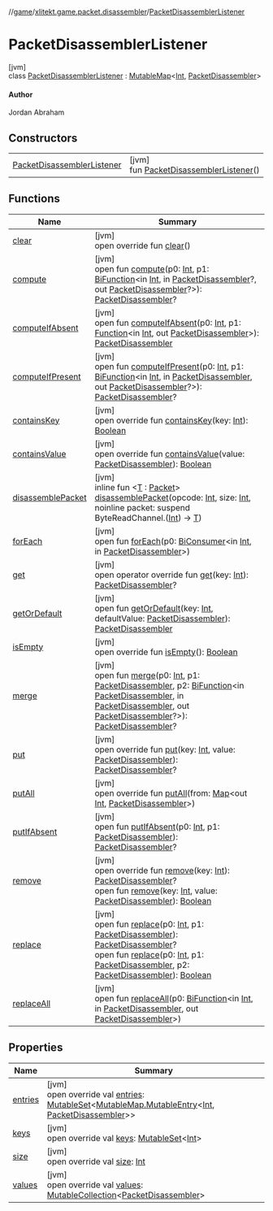 //[game](../../../index.md)/[xlitekt.game.packet.disassembler](../index.md)/[PacketDisassemblerListener](index.md)

# PacketDisassemblerListener

[jvm]\
class [PacketDisassemblerListener](index.md) : [MutableMap](https://kotlinlang.org/api/latest/jvm/stdlib/kotlin.collections/-mutable-map/index.html)&lt;[Int](https://kotlinlang.org/api/latest/jvm/stdlib/kotlin/-int/index.html), [PacketDisassembler](../-packet-disassembler/index.md)&gt; 

#### Author

Jordan Abraham

## Constructors

| | |
|---|---|
| [PacketDisassemblerListener](-packet-disassembler-listener.md) | [jvm]<br>fun [PacketDisassemblerListener](-packet-disassembler-listener.md)() |

## Functions

| Name | Summary |
|---|---|
| [clear](../../xlitekt.game.packet.disassembler.handler/-packet-handler-listener/index.md#1264776610%2FFunctions%2F440369633) | [jvm]<br>open override fun [clear](../../xlitekt.game.packet.disassembler.handler/-packet-handler-listener/index.md#1264776610%2FFunctions%2F440369633)() |
| [compute](index.md#1803440900%2FFunctions%2F440369633) | [jvm]<br>open fun [compute](index.md#1803440900%2FFunctions%2F440369633)(p0: [Int](https://kotlinlang.org/api/latest/jvm/stdlib/kotlin/-int/index.html), p1: [BiFunction](https://docs.oracle.com/javase/8/docs/api/java/util/function/BiFunction.html)&lt;in [Int](https://kotlinlang.org/api/latest/jvm/stdlib/kotlin/-int/index.html), in [PacketDisassembler](../-packet-disassembler/index.md)?, out [PacketDisassembler](../-packet-disassembler/index.md)?&gt;): [PacketDisassembler](../-packet-disassembler/index.md)? |
| [computeIfAbsent](index.md#-1188280138%2FFunctions%2F440369633) | [jvm]<br>open fun [computeIfAbsent](index.md#-1188280138%2FFunctions%2F440369633)(p0: [Int](https://kotlinlang.org/api/latest/jvm/stdlib/kotlin/-int/index.html), p1: [Function](https://docs.oracle.com/javase/8/docs/api/java/util/function/Function.html)&lt;in [Int](https://kotlinlang.org/api/latest/jvm/stdlib/kotlin/-int/index.html), out [PacketDisassembler](../-packet-disassembler/index.md)&gt;): [PacketDisassembler](../-packet-disassembler/index.md) |
| [computeIfPresent](index.md#-213729035%2FFunctions%2F440369633) | [jvm]<br>open fun [computeIfPresent](index.md#-213729035%2FFunctions%2F440369633)(p0: [Int](https://kotlinlang.org/api/latest/jvm/stdlib/kotlin/-int/index.html), p1: [BiFunction](https://docs.oracle.com/javase/8/docs/api/java/util/function/BiFunction.html)&lt;in [Int](https://kotlinlang.org/api/latest/jvm/stdlib/kotlin/-int/index.html), in [PacketDisassembler](../-packet-disassembler/index.md), out [PacketDisassembler](../-packet-disassembler/index.md)?&gt;): [PacketDisassembler](../-packet-disassembler/index.md)? |
| [containsKey](index.md#652310485%2FFunctions%2F440369633) | [jvm]<br>open override fun [containsKey](index.md#652310485%2FFunctions%2F440369633)(key: [Int](https://kotlinlang.org/api/latest/jvm/stdlib/kotlin/-int/index.html)): [Boolean](https://kotlinlang.org/api/latest/jvm/stdlib/kotlin/-boolean/index.html) |
| [containsValue](index.md#-1630284496%2FFunctions%2F440369633) | [jvm]<br>open override fun [containsValue](index.md#-1630284496%2FFunctions%2F440369633)(value: [PacketDisassembler](../-packet-disassembler/index.md)): [Boolean](https://kotlinlang.org/api/latest/jvm/stdlib/kotlin/-boolean/index.html) |
| [disassemblePacket](disassemble-packet.md) | [jvm]<br>inline fun &lt;[T](disassemble-packet.md) : [Packet](../../xlitekt.game.packet/-packet/index.md)&gt; [disassemblePacket](disassemble-packet.md)(opcode: [Int](https://kotlinlang.org/api/latest/jvm/stdlib/kotlin/-int/index.html), size: [Int](https://kotlinlang.org/api/latest/jvm/stdlib/kotlin/-int/index.html), noinline packet: suspend ByteReadChannel.([Int](https://kotlinlang.org/api/latest/jvm/stdlib/kotlin/-int/index.html)) -&gt; [T](disassemble-packet.md)) |
| [forEach](index.md#1673055939%2FFunctions%2F440369633) | [jvm]<br>open fun [forEach](index.md#1673055939%2FFunctions%2F440369633)(p0: [BiConsumer](https://docs.oracle.com/javase/8/docs/api/java/util/function/BiConsumer.html)&lt;in [Int](https://kotlinlang.org/api/latest/jvm/stdlib/kotlin/-int/index.html), in [PacketDisassembler](../-packet-disassembler/index.md)&gt;) |
| [get](index.md#-869617025%2FFunctions%2F440369633) | [jvm]<br>open operator override fun [get](index.md#-869617025%2FFunctions%2F440369633)(key: [Int](https://kotlinlang.org/api/latest/jvm/stdlib/kotlin/-int/index.html)): [PacketDisassembler](../-packet-disassembler/index.md)? |
| [getOrDefault](index.md#-1974257521%2FFunctions%2F440369633) | [jvm]<br>open fun [getOrDefault](index.md#-1974257521%2FFunctions%2F440369633)(key: [Int](https://kotlinlang.org/api/latest/jvm/stdlib/kotlin/-int/index.html), defaultValue: [PacketDisassembler](../-packet-disassembler/index.md)): [PacketDisassembler](../-packet-disassembler/index.md) |
| [isEmpty](../../xlitekt.game.packet.disassembler.handler/-packet-handler-listener/index.md#-1708477740%2FFunctions%2F440369633) | [jvm]<br>open override fun [isEmpty](../../xlitekt.game.packet.disassembler.handler/-packet-handler-listener/index.md#-1708477740%2FFunctions%2F440369633)(): [Boolean](https://kotlinlang.org/api/latest/jvm/stdlib/kotlin/-boolean/index.html) |
| [merge](index.md#-1097526841%2FFunctions%2F440369633) | [jvm]<br>open fun [merge](index.md#-1097526841%2FFunctions%2F440369633)(p0: [Int](https://kotlinlang.org/api/latest/jvm/stdlib/kotlin/-int/index.html), p1: [PacketDisassembler](../-packet-disassembler/index.md), p2: [BiFunction](https://docs.oracle.com/javase/8/docs/api/java/util/function/BiFunction.html)&lt;in [PacketDisassembler](../-packet-disassembler/index.md), in [PacketDisassembler](../-packet-disassembler/index.md), out [PacketDisassembler](../-packet-disassembler/index.md)?&gt;): [PacketDisassembler](../-packet-disassembler/index.md)? |
| [put](index.md#-48045932%2FFunctions%2F440369633) | [jvm]<br>open override fun [put](index.md#-48045932%2FFunctions%2F440369633)(key: [Int](https://kotlinlang.org/api/latest/jvm/stdlib/kotlin/-int/index.html), value: [PacketDisassembler](../-packet-disassembler/index.md)): [PacketDisassembler](../-packet-disassembler/index.md)? |
| [putAll](index.md#-1493084124%2FFunctions%2F440369633) | [jvm]<br>open override fun [putAll](index.md#-1493084124%2FFunctions%2F440369633)(from: [Map](https://kotlinlang.org/api/latest/jvm/stdlib/kotlin.collections/-map/index.html)&lt;out [Int](https://kotlinlang.org/api/latest/jvm/stdlib/kotlin/-int/index.html), [PacketDisassembler](../-packet-disassembler/index.md)&gt;) |
| [putIfAbsent](index.md#-1199393282%2FFunctions%2F440369633) | [jvm]<br>open fun [putIfAbsent](index.md#-1199393282%2FFunctions%2F440369633)(p0: [Int](https://kotlinlang.org/api/latest/jvm/stdlib/kotlin/-int/index.html), p1: [PacketDisassembler](../-packet-disassembler/index.md)): [PacketDisassembler](../-packet-disassembler/index.md)? |
| [remove](index.md#-2057005243%2FFunctions%2F440369633) | [jvm]<br>open override fun [remove](index.md#-2057005243%2FFunctions%2F440369633)(key: [Int](https://kotlinlang.org/api/latest/jvm/stdlib/kotlin/-int/index.html)): [PacketDisassembler](../-packet-disassembler/index.md)?<br>open fun [remove](index.md#2145332507%2FFunctions%2F440369633)(key: [Int](https://kotlinlang.org/api/latest/jvm/stdlib/kotlin/-int/index.html), value: [PacketDisassembler](../-packet-disassembler/index.md)): [Boolean](https://kotlinlang.org/api/latest/jvm/stdlib/kotlin/-boolean/index.html) |
| [replace](index.md#1225270863%2FFunctions%2F440369633) | [jvm]<br>open fun [replace](index.md#1225270863%2FFunctions%2F440369633)(p0: [Int](https://kotlinlang.org/api/latest/jvm/stdlib/kotlin/-int/index.html), p1: [PacketDisassembler](../-packet-disassembler/index.md)): [PacketDisassembler](../-packet-disassembler/index.md)?<br>open fun [replace](index.md#359934757%2FFunctions%2F440369633)(p0: [Int](https://kotlinlang.org/api/latest/jvm/stdlib/kotlin/-int/index.html), p1: [PacketDisassembler](../-packet-disassembler/index.md), p2: [PacketDisassembler](../-packet-disassembler/index.md)): [Boolean](https://kotlinlang.org/api/latest/jvm/stdlib/kotlin/-boolean/index.html) |
| [replaceAll](index.md#1570540113%2FFunctions%2F440369633) | [jvm]<br>open fun [replaceAll](index.md#1570540113%2FFunctions%2F440369633)(p0: [BiFunction](https://docs.oracle.com/javase/8/docs/api/java/util/function/BiFunction.html)&lt;in [Int](https://kotlinlang.org/api/latest/jvm/stdlib/kotlin/-int/index.html), in [PacketDisassembler](../-packet-disassembler/index.md), out [PacketDisassembler](../-packet-disassembler/index.md)&gt;) |

## Properties

| Name | Summary |
|---|---|
| [entries](../../xlitekt.game.packet.disassembler.handler/-packet-handler-listener/index.md#313986111%2FProperties%2F440369633) | [jvm]<br>open override val [entries](../../xlitekt.game.packet.disassembler.handler/-packet-handler-listener/index.md#313986111%2FProperties%2F440369633): [MutableSet](https://kotlinlang.org/api/latest/jvm/stdlib/kotlin.collections/-mutable-set/index.html)&lt;[MutableMap.MutableEntry](https://kotlinlang.org/api/latest/jvm/stdlib/kotlin.collections/-mutable-map/-mutable-entry/index.html)&lt;[Int](https://kotlinlang.org/api/latest/jvm/stdlib/kotlin/-int/index.html), [PacketDisassembler](../-packet-disassembler/index.md)&gt;&gt; |
| [keys](../../xlitekt.game.packet.disassembler.handler/-packet-handler-listener/index.md#-1153773961%2FProperties%2F440369633) | [jvm]<br>open override val [keys](../../xlitekt.game.packet.disassembler.handler/-packet-handler-listener/index.md#-1153773961%2FProperties%2F440369633): [MutableSet](https://kotlinlang.org/api/latest/jvm/stdlib/kotlin.collections/-mutable-set/index.html)&lt;[Int](https://kotlinlang.org/api/latest/jvm/stdlib/kotlin/-int/index.html)&gt; |
| [size](../../xlitekt.game.packet.disassembler.handler/-packet-handler-listener/index.md#-157521630%2FProperties%2F440369633) | [jvm]<br>open override val [size](../../xlitekt.game.packet.disassembler.handler/-packet-handler-listener/index.md#-157521630%2FProperties%2F440369633): [Int](https://kotlinlang.org/api/latest/jvm/stdlib/kotlin/-int/index.html) |
| [values](../../xlitekt.game.packet.disassembler.handler/-packet-handler-listener/index.md#211311497%2FProperties%2F440369633) | [jvm]<br>open override val [values](../../xlitekt.game.packet.disassembler.handler/-packet-handler-listener/index.md#211311497%2FProperties%2F440369633): [MutableCollection](https://kotlinlang.org/api/latest/jvm/stdlib/kotlin.collections/-mutable-collection/index.html)&lt;[PacketDisassembler](../-packet-disassembler/index.md)&gt; |
